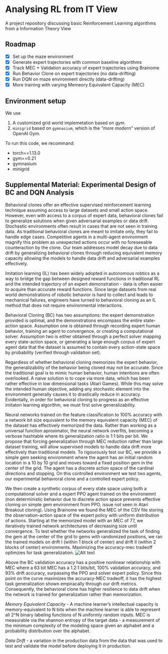 # Analysing RL from IT View
A project repository discussing basic Reinforcement Learning algorithms from a Information Theory View

## Roadmap
- [x] Set up the maze environment
- [x] Generate expert trajectories with common baseline algorithms
- [x] Track MEC + Validation accuracy of expert trajectories using Brainome
- [x] Run Behavior Clone on expert trajectories (no data-drifting)
- [x] Run DQN on maze environment directly (data-drifting)
- [x] More training with varying Memeory Equivalent Capacity (MEC)

## Environment setup
We use 
1. A customized grid world implemetation based on gym. 
2. `minigrid` based on `gymnasium`, which is the *"more modern"* version of OpenAI Gym.

To run this code, we recommand:
- torch==1.13.0
- gym==0.21
- gymnasium
- minigrid

## Supplemental Material: Experimental Design of BC and DQN Analysis
Behavioral clones offer an effective supervised reinforcement learning technique assuming access to large datasets and small action space. However, even with access to a corpus of expert data, behavioral clones fail to generalize solutions when given adversarial examples or data drift. Stochastic environments often result in cases that are not seen in training data. As traditional behavioral clones are meant to imitate only, they fail to handle edge cases. Competitive agents in a multi-agent environment magnify this problem as unexpected actions occur with no foreseeable counteraction by the clone. Our team addresses model decay due to data drift by generalizing behavioral clones through reducing equivalent memory capacity allowing the models to handle data drift and adversarial examples effectively. 

Imitation learning (IL) has been widely adopted in autonomous robtics as a way to bridge the gap between designed reward functions in traditional RL and the intended trajectory of an expert demonstration - data is often easier to acquire than accurate reward functions. Since large datasets from real world demonstrations of robotic behavior is hard to collect and leads to mechanical failures, engineers have turned to behavioral cloning as an IL method that does not require environmental interactions.

Behavioral Cloning (BC) has two assumptions: the expert demonstration provided is optimal, and the demonstrations encompass the entire state-action space. Assumption one is obtained through recording expert human behavior, training an agent to convergence, or creating a computational solver. Assumption two is either obtained through a perfect solver mapping every state-action space, or generating a large enough corpus of expert agent data that the dataset is assumed to contain every action-state space by probability (verified through validation set). 

Regardless of whether behavioral cloning memorizes the expert behavior, the generalizability of the behavior being cloned may not be accurate. Since the traditional goal is to mimic human behavior, human intentions are often overlooked. A naive solution is to cope via more data, which has been rather effective in low dimensional tasks (Atari Games). While this may solve the intended human objective, adding any stochastic element into the environment generally causes it to drastically reduce in accuracy. Evidentally, in order for behavioral cloning to progress as an effective imitaton learning algorithm, we must first solve generalizability.

Neural networks trained on the feature classification to 100% accuracy with a network bit size equivalent to the memory equivalent capacity (MEC) of the dataset has effectively memorized the data. Rather than working as a universal function aproximator, the neural network overfits, becoming a verbose hashtable where its generalization ratio is 1:1 bits per bit. 
We propose that forcing generalization through MEC reduction rather than large dataset training, will allow supervised models to handle data drift more effectively than traditional models. 
To rigourously test our BC, we provide a simple gem seeking environment where the agent has an initial random location in a 10 by 10 grid and moves toward a fixed position gem in the center of the grid. The agent has a discrete action space of the cardinal directions and stopping. On this controlled environment we test two agents, our experimental behavioral clone and a controlled expert policy.

We then create a synthetic corpus of every state space using both a computational solver and a expert PPO agent trained on the environemnt (non deterministic behavior due to discrete action space prevents effective cloning on simple gem environment from PPO, issue not seen in Atari Breakout cloning). Using Brainome we found the MEC of the CSV file storing the observation-action space of the expert policy with uniform distribution of actions. Starting at the memorized model with an MEC of 77, we iteratively trained network architectures of decreasing size until convergence. To test whether the networks generalized the task of finding the gem at the center of the grid to gems with randomized positions, we ran the trained models on drift I (within 1 block of center) and drift II (within 2 blocks of center) environments. Maximizing the accuracy-mec tradeoff optimzies for task generalization. 
![Alt text](relative%20path/to/img.jpg?raw=true "Title")

Above the BC validation accuracy has a positive nonlinear relationship with MEC where a 63 bit MEC has a 1.2:1 bits/bit, 100% validation accuracy, and 93% drift accuracy, surpassing the PPO and solver expert policy. Since this point on the curve maximizes the accuracy-MEC tradeoff, it has the highest task generalization shown empiracally through our drift metrics.
Consequently, the behavioral clone has higher resilience to data drift when the network is trained for generalization rather than memorization.  
 
*Memory Equivalent Capacity* - A machine learner’s intellectual capacity is memory-equivalent to N bits when the machine learner is able to represent all 2^N binary labeling functions of N uniformly random inputs. MEC is measurable via the shannon entropy of the target data - a measurement of the minimum complexity of the modeling space given an alphabet and a probability distribution over the alphabet. 

*Data Drift* - a variation in the production data from the data that was used to test and validate the model before deploying it in production.
